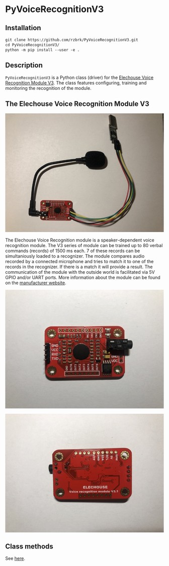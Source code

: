 # PyVoiceRecognitionV3

## Installation
```
git clone https://github.com/rzbrk/PyVoiceRecognitionV3.git
cd PyVoiceRecognitionV3/
python -m pip install --user -e .
```

## Description
`PyVoiceRecognitionV3` is a Python class (driver) for the [Elechouse Voice
Recognition Module V3](https://www.elechouse.com/product/speak-recognition-voice-recognition-module-v3/). The class features configuring, training and monitoring the recognition of the module.

## The Elechouse Voice Recognition Module V3

![Elechouse Voice Recognition Module V3.1](./assets/module_with_mic.jpg)

The Elechouse Voice Recognition module is a speaker-dependent voice recognition module. The V3 series of module can be trained up to 80 verbal commands (records) of 1500 ms each. 7 of these records can be simultaniously loaded to a recognizer. The module compares audio recorded by a connected microphone and tries to match it to one of the records in the recognizer. If there is a match it will provide a result. The communication of the module with the outside world is facilitated via 5V GPIO and/or UART ports. More information about the module can be found on the [manufacturer website](https://www.elechouse.com/product/speak-recognition-voice-recognition-module-v3/).

![Elechouse Voice Recognition Module V3.1 - top side](./assets/module_top.jpg)

![Elechouse Voice Recognition Module V3.1 - bottom side](./assets/module_bottom.jpg)

## Class methods

See [here](docs/README.md).
